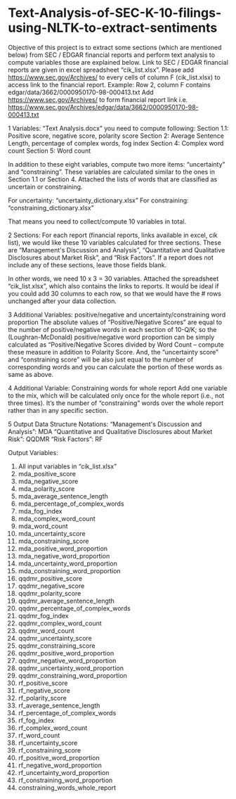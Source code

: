 # Text-Analysis-of-SEC-K-10-filings-using-NLTK-to-extract-sentiments
Objective of this project is to extract some sections (which are mentioned below) from SEC / EDGAR financial reports and perform text analysis to compute variables those are explained below. Link to SEC / EDGAR financial reports are given in excel spreadsheet “cik_list.xlsx”. 
Please add https://www.sec.gov/Archives/ to every cells of column F (cik_list.xlsx) to access link to the financial report. 
Example: Row 2, column F contains edgar/data/3662/0000950170-98-000413.txt
Add https://www.sec.gov/Archives/ to form financial report link i.e. 
https://www.sec.gov/Archives/edgar/data/3662/0000950170-98-000413.txt 

1	Variables:
“Text Analysis.docx” you need to compute following: 
Section 1.1: Positive score, negative score, polarity score
Section 2: Average Sentence Length, percentage of complex words, fog index
Section 4: Complex word count
Section 5: Word count
 
In addition to these eight variables, compute two more items: “uncertainty” and “constraining”. These variables are calculated similar to the ones in Section 1.1 or Section 4. Attached the lists of words that are classified as uncertain or constraining.

For uncertainty: “uncertainty_dictionary.xlsx”
For constraining: “constraining_dictionary.xlsx”
 
That means you need to collect/compute 10 variables in total.

2	Sections:
For each report (financial reports, links available in excel, cik list), we would like these 10 variables calculated for three sections. These are 
“Management's Discussion and Analysis”, 
“Quantitative and Qualitative Disclosures about Market Risk”, and 
“Risk Factors”. 
If a report does not include any of these sections, leave those fields blank.

In other words, we need 10 x 3 = 30 variables.
Attached the spreadsheet “cik_list.xlsx”, which also contains the links to reports. It would be ideal if you could add 30 columns to each row, so that we would have the # rows unchanged after your data collection.

3	Additional Variables: positive/negative and uncertainty/constraining word proportion 
The absolute values of “Positive/Negative Scores” are equal to the number of positive/negative words in each section of 10-Q/K; so the (Loughran-McDonald) positive/negative word proportion can be simply calculated as “Positive/Negative Scores divided by Word Count – compute these measure in addition to Polarity Score.  And, the “uncertainty score” and “constraining score” will be also just equal to the number of corresponding words and you can calculate the portion of these words as same as above.  
 
4	Additional Variable: Constraining words for whole report
Add one variable to the mix, which will be calculated only once for the whole report (i.e., not three times). It’s the number of “constraining” words over the whole report rather than in any specific section.

5	Output Data Structure
Notations: 
“Management's Discussion and Analysis”: MDA
“Quantitative and Qualitative Disclosures about Market Risk”: QQDMR
“Risk Factors”: RF

Output Variables: 
1.	All input variables in “cik_list.xlsx”
2.	mda_positive_score
3.	mda_negative_score
4.	mda_polarity_score
5.	mda_average_sentence_length
6.	mda_percentage_of_complex_words
7.	mda_fog_index
8.	mda_complex_word_count
9.	mda_word_count
10.	mda_uncertainty_score
11.	mda_constraining_score
12.	mda_positive_word_proportion
13.	mda_negative_word_proportion
14.	mda_uncertainty_word_proportion
15.	mda_constraining_word_proportion
16.	qqdmr_positive_score
17.	qqdmr_negative_score
18.	qqdmr_polarity_score
19.	qqdmr_average_sentence_length
20.	qqdmr_percentage_of_complex_words
21.	qqdmr_fog_index
22.	qqdmr_complex_word_count
23.	qqdmr_word_count
24.	qqdmr_uncertainty_score
25.	qqdmr_constraining_score
26.	qqdmr_positive_word_proportion
27.	qqdmr_negative_word_proportion
28.	qqdmr_uncertainty_word_proportion
29.	qqdmr_constraining_word_proportion
30.	rf_positive_score
31.	rf_negative_score
32.	rf_polarity_score
33.	rf_average_sentence_length
34.	rf_percentage_of_complex_words
35.	rf_fog_index
36.	rf_complex_word_count
37.	rf_word_count
38.	rf_uncertainty_score
39.	rf_constraining_score
40.	rf_positive_word_proportion
41.	rf_negative_word_proportion
42.	rf_uncertainty_word_proportion
43.	rf_constraining_word_proportion
44.	constraining_words_whole_report
